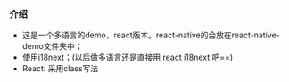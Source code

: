 ### 介绍
- 这是一个多语言的demo，react版本。react-native的会放在react-native-demo文件夹中；
- 使用i18next；(以后做多语言还是直接用 [react i18next](https://react.i18next.com/getting-started) 吧==)
- React: 采用class写法
